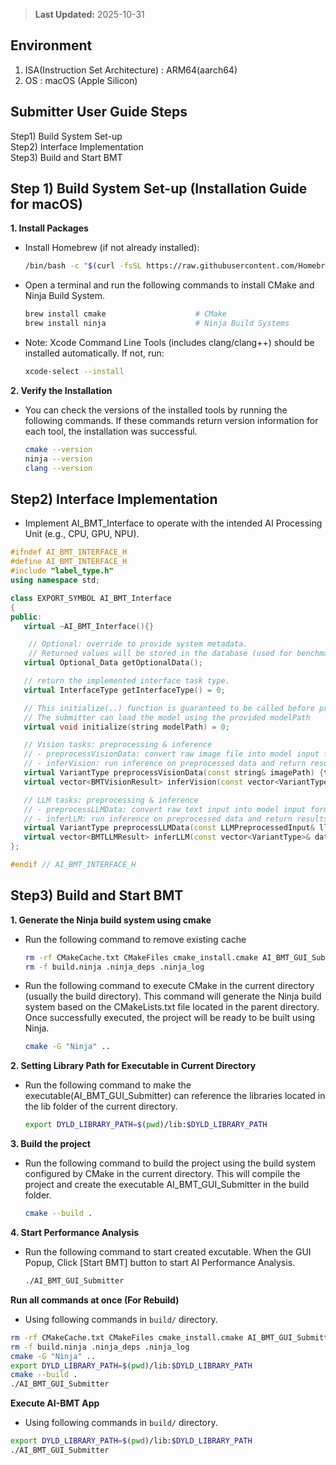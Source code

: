 > **Last Updated:** 2025-10-31

## Environment

1.  ISA(Instruction Set Architecture) : ARM64(aarch64)
2.  OS : macOS (Apple Silicon)

## Submitter User Guide Steps

Step1) Build System Set-up  
Step2) Interface Implementation  
Step3) Build and Start BMT

## Step 1) Build System Set-up (Installation Guide for macOS)

**1. Install Packages**

- Install Homebrew (if not already installed):
  ```bash
  /bin/bash -c "$(curl -fsSL https://raw.githubusercontent.com/Homebrew/install/HEAD/install.sh)"
  ```
- Open a terminal and run the following commands to install CMake and Ninja Build System.
  ```bash
  brew install cmake                    # CMake
  brew install ninja                    # Ninja Build Systems
  ```
- Note: Xcode Command Line Tools (includes clang/clang++) should be installed automatically. If not, run:
  ```bash
  xcode-select --install
  ```

**2. Verify the Installation**

- You can check the versions of the installed tools by running the following commands. If these commands return version information for each tool, the installation was successful.
  ```bash
  cmake --version
  ninja --version
  clang --version
  ```

## Step2) Interface Implementation

- Implement AI_BMT_Interface to operate with the intended AI Processing Unit (e.g., CPU, GPU, NPU).

```cpp
#ifndef AI_BMT_INTERFACE_H
#define AI_BMT_INTERFACE_H
#include "label_type.h"
using namespace std;

class EXPORT_SYMBOL AI_BMT_Interface
{
public:
   virtual ~AI_BMT_Interface(){}

    // Optional: override to provide system metadata.
    // Returned values will be stored in the database (used for benchmarking context).
   virtual Optional_Data getOptionalData();

   // return the implemented interface task type.
   virtual InterfaceType getInterfaceType() = 0;

   // This initialize(..) function is guaranteed to be called before preprocess(..) and infer(..) are executed.
   // The submitter can load the model using the provided modelPath
   virtual void initialize(string modelPath) = 0;

   // Vision tasks: preprocessing & inference
   // - preprocessVisionData: convert raw image file into model input format
   // - inferVision: run inference on preprocessed data and return results
   virtual VariantType preprocessVisionData(const string& imagePath) {throw runtime_error("preprocessVisionData(..) should be implemented for vision task");}
   virtual vector<BMTVisionResult> inferVision(const vector<VariantType>& data) {throw runtime_error("inferVision(..) should be implemented for vision task");}

   // LLM tasks: preprocessing & inference
   // - preprocessLLMData: convert raw text input into model input format
   // - inferLLM: run inference on preprocessed data and return results
   virtual VariantType preprocessLLMData(const LLMPreprocessedInput& llmData) {throw runtime_error("LLMPreprocessedInput(..) should be implemented for llm task");}
   virtual vector<BMTLLMResult> inferLLM(const vector<VariantType>& data) {throw runtime_error("inferLLM(..) should be implemented for llm task");}
};

#endif // AI_BMT_INTERFACE_H
```

## Step3) Build and Start BMT

**1. Generate the Ninja build system using cmake**

- Run the following command to remove existing cache
  ```bash
  rm -rf CMakeCache.txt CMakeFiles cmake_install.cmake AI_BMT_GUI_Submitter .cmake
  rm -f build.ninja .ninja_deps .ninja_log
  ```
- Run the following command to execute CMake in the current directory (usually the build directory). This command will generate the Ninja build system based on the CMakeLists.txt file located in the parent directory. Once successfully executed, the project will be ready to be built using Ninja.
  ```bash
  cmake -G "Ninja" ..
  ```

**2. Setting Library Path for Executable in Current Directory**

- Run the following command to make the executable(AI_BMT_GUI_Submitter) can reference the libraries located in the lib folder of the current directory.
  ```bash
  export DYLD_LIBRARY_PATH=$(pwd)/lib:$DYLD_LIBRARY_PATH
  ```

**3. Build the project**

- Run the following command to build the project using the build system configured by CMake in the current directory. This will compile the project and create the executable AI_BMT_GUI_Submitter in the build folder.
  ```bash
  cmake --build .
  ```

**4. Start Performance Analysis**

- Run the following command to start created excutable. When the GUI Popup, Click [Start BMT] button to start AI Performance Analysis.
  ```bash
  ./AI_BMT_GUI_Submitter
  ```

**Run all commands at once (For Rebuild)**

- Using following commands in `build/` directory.

```bash
rm -rf CMakeCache.txt CMakeFiles cmake_install.cmake AI_BMT_GUI_Submitter .cmake
rm -f build.ninja .ninja_deps .ninja_log
cmake -G "Ninja" ..
export DYLD_LIBRARY_PATH=$(pwd)/lib:$DYLD_LIBRARY_PATH
cmake --build .
./AI_BMT_GUI_Submitter
```

**Execute AI-BMT App**

- Using following commands in `build/` directory.

```bash
export DYLD_LIBRARY_PATH=$(pwd)/lib:$DYLD_LIBRARY_PATH
./AI_BMT_GUI_Submitter
```
